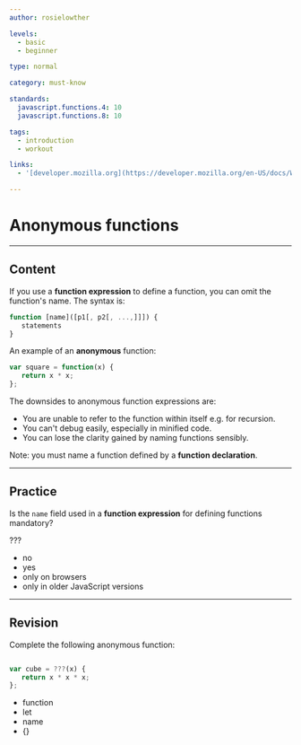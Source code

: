 ```yaml
---
author: rosielowther

levels:
  - basic
  - beginner

type: normal

category: must-know

standards:
  javascript.functions.4: 10
  javascript.functions.8: 10

tags:
  - introduction
  - workout

links:
  - '[developer.mozilla.org](https://developer.mozilla.org/en-US/docs/Web/JavaScript/Reference/Functions){website}'

---
```

# Anonymous functions

---
## Content

If you use a **function expression** to define a function, you can omit the function's name. The syntax is:

```javascript
function [name]([p1[, p2[, ...,]]]) {
   statements
}
```

An example of an **anonymous** function:

```javascript
var square = function(x) {
   return x * x;
};
```

The downsides to anonymous function expressions are:

- You are unable to refer to the function within itself e.g. for recursion.
- You can't debug easily, especially in minified code.
- You can lose the clarity gained by naming functions sensibly.

Note: you must name a function defined by a **function declaration**.

---
## Practice

Is the `name` field used in a **function expression** for defining functions mandatory?

???

* no
* yes
* only on browsers
* only in older JavaScript versions

---
## Revision

Complete the following anonymous function:

```javascript

var cube = ???(x) {
   return x * x * x;
};
```

* function
* let
* name
* {}